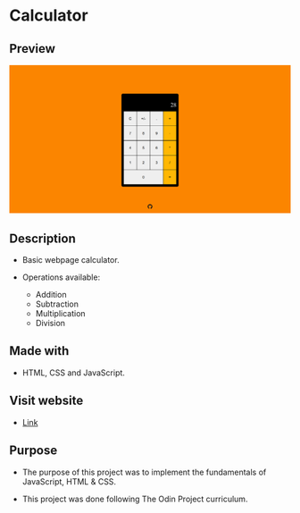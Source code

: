 # Calculator

## Preview
![screenshot](images/calculator.png)

## Description
* Basic webpage calculator.

* Operations available:
    * Addition
    * Subtraction
    * Multiplication
    * Division

## Made with
* HTML, CSS and JavaScript.

## Visit website
* [Link](https://jovan-nsty.github.io/calculator/)

## Purpose
* The purpose of this project was to implement the fundamentals of JavaScript, HTML & CSS.

* This project was done following The Odin Project curriculum.